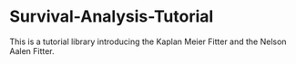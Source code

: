 # Survival-Analysis-Tutorial

This is a tutorial library introducing the Kaplan Meier Fitter and the Nelson Aalen Fitter. 
